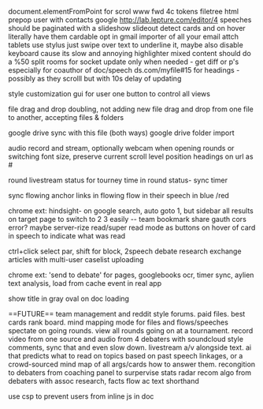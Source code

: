 document.elementFromPoint for scrol
www fwd
4c tokens
filetree html
prepop user with contacts google
http://lab.lepture.com/editor/4
speeches should be paginated with a slideshow slideout
detect cards and on hover literally have them cardable
opt in gmail importer of all your email attch
tablets use stylus just swipe over text to underline  it, maybe also disable keyboard cause its slow and annoying
highlighter mixed content should do a %50 split
rooms for socket
update only when needed - get diff or p's especially for coauthor of doc/speech
ds.com/myfile#15 for headings - possibly as they scrolll but with 10s delay of updating

style customization gui for user
one button to control all views

file drag and drop doubling, not adding new
file drag and drop from one file to another, accepting files & folders

google drive sync with this file (both ways)
google drive folder import

audio record and stream, optionally webcam
when opening rounds or switching font size, preserve current scroll level position
headings on url as #

round livestream status for tourney
time in round status- sync timer

sync flowing
anchor links in flowing
flow in their speech in blue /red

chrome ext: hindsight- on google search, auto goto 1, but sidebar all results on target page to switch to 2 3 easily -- team bookmark share
gauth cors error? maybe server-rize
read/super read mode as buttons on hover of card in speech to indicate what was read

ctrl+click select par, shift for block, 2speech
debate
research
exchange
articles with
multi-user
caselist uploading

chrome ext: 'send to debate' for pages, googlebooks ocr, timer sync, aylien text analysis, load from cache event in real app

show title in gray oval on doc loading

==FUTURE==
 team management and reddit style forums. paid files. best cards rank board. mind mapping mode for files and flows/speeches  
 spectate on going rounds. view all rounds going on at a tournament. record video from one source and audio from 4 debaters with soundcloud style comments, sync that and even slow down. livestream a/v alongside text.
 ai that predicts what to read on topics based on past speech linkages, or a crowd-sourced mind map of all args/cards how to answer them. recongition to debaters from coaching panel to surpervise stats
radar recom algo from debaters with assoc research, facts flow ac text shorthand

use csp to prevent users from inline js in doc
